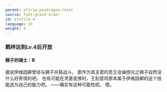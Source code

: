 ```yaml
---
parent: altria-pendragon-ruler
source: fate-grand-order
id: profile-4
language: zh
weight: 4
---
```


### 羁绊达到Lv.4后开放

#### 狮子的骑士：B

据说伊维因卿曾经与狮子并肩战斗。
那作为其主君的吾王会操控光之狮子自然没什么好奇怪的吧。
也有可能在灵基变换时，王刻意将原本属于伊维因卿的这个技能选为自己的能力吧。
——确实有这种可能性呢。
嗯。
